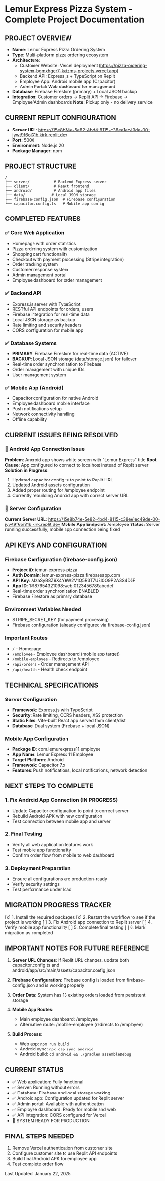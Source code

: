 # Lemur Express Pizza System - Complete Project Documentation

## PROJECT OVERVIEW
- **Name**: Lemur Express Pizza Ordering System
- **Type**: Multi-platform pizza ordering ecosystem
- **Architecture**: 
  - Customer Website: Vercel deployment (https://pizza-ordering-system-bgmxhgcr7-kaizms-projects.vercel.app)
  - Backend API: Express.js + TypeScript on Replit
  - Employee App: Android mobile app (Capacitor)
  - Admin Portal: Web dashboard for management
- **Database**: Firebase Firestore (primary) + Local JSON backup
- **Integration**: Customer orders → Replit API → Firebase → Employee/Admin dashboards
**Note**: Pickup only - no delivery service

## CURRENT REPLIT CONFIGURATION
- **Server URL**: https://15e8b74e-5e82-4bd4-8115-c38ee1ec49de-00-jywt9f6oi31b.kirk.replit.dev
- **Port**: 5000
- **Environment**: Node.js 20
- **Package Manager**: npm

## PROJECT STRUCTURE
```
/
├── server/           # Backend Express server
├── client/           # React frontend
├── android/          # Android app files
├── data/            # Local JSON storage
├── firebase-config.json  # Firebase configuration
└── capacitor.config.ts   # Mobile app config
```

## COMPLETED FEATURES

### ✅ Core Web Application
- Homepage with order statistics
- Pizza ordering system with customization
- Shopping cart functionality  
- Checkout with payment processing (Stripe integration)
- Order tracking system
- Customer response system
- Admin management portal
- Employee dashboard for order management

### ✅ Backend API
- Express.js server with TypeScript
- RESTful API endpoints for orders, users
- Firebase integration for real-time data
- Local JSON storage as backup
- Rate limiting and security headers
- CORS configuration for mobile app

### ✅ Database Systems
- **PRIMARY**: Firebase Firestore for real-time data (ACTIVE)
- **BACKUP**: Local JSON storage (data/storage.json) for failover
- Real-time order synchronization to Firebase
- Order management with unique IDs
- User management system

### ✅ Mobile App (Android)
- Capacitor configuration for native Android
- Employee dashboard mobile interface
- Push notifications setup
- Network connectivity handling
- Offline capability

## CURRENT ISSUES BEING RESOLVED

### 🔧 Android App Connection Issue
**Problem**: Android app shows white screen with "Lemur Express" title
**Root Cause**: App configured to connect to localhost instead of Replit server
**Solution in Progress**:
1. Updated capacitor.config.ts to point to Replit URL
2. Updated Android assets configuration
3. Added proper routing for /employee endpoint
4. Currently rebuilding Android app with correct server URL

### 🔧 Server Configuration
**Current Server URL**: https://15e8b74e-5e82-4bd4-8115-c38ee1ec49de-00-jywt9f6oi31b.kirk.replit.dev
**Mobile App Endpoint**: /employee
**Status**: Server running successfully, mobile app connection being fixed

## API KEYS AND CONFIGURATION

### Firebase Configuration (firebase-config.json)
- **Project ID**: lemur-express-pizza
- **Auth Domain**: lemur-express-pizza.firebaseapp.com
- **API Key**: AIzaSyB8Z9X4Y6W2V1Q5R3T7U8I0O9P2A3S4D5F
- **App ID**: 1:987654321098:web:0123456789abcdef
- Real-time order synchronization ENABLED
- Firebase Firestore as primary database

### Environment Variables Needed
- STRIPE_SECRET_KEY (for payment processing)
- Firebase configuration (already configured via firebase-config.json)

### Important Routes
- `/` - Homepage
- `/employee` - Employee dashboard (mobile app target)
- `/mobile-employee` - Redirects to /employee
- `/api/orders` - Order management API
- `/api/health` - Health check endpoint

## TECHNICAL SPECIFICATIONS

### Server Configuration
- **Framework**: Express.js with TypeScript
- **Security**: Rate limiting, CORS headers, XSS protection
- **Static Files**: Vite-built React app served from client/dist
- **Database**: Dual system (Firebase + local JSON)

### Mobile App Configuration
- **Package ID**: com.lemurexpress11.employee
- **App Name**: Lemur Express 11 Employee
- **Target Platform**: Android
- **Framework**: Capacitor 7.x
- **Features**: Push notifications, local notifications, network detection

## NEXT STEPS TO COMPLETE

### 1. Fix Android App Connection (IN PROGRESS)
- Update Capacitor configuration to point to correct server
- Rebuild Android APK with new configuration
- Test connection between mobile app and server

### 2. Final Testing
- Verify all web application features work
- Test mobile app functionality
- Confirm order flow from mobile to web dashboard

### 3. Deployment Preparation
- Ensure all configurations are production-ready
- Verify security settings
- Test performance under load

## MIGRATION PROGRESS TRACKER

[x] 1. Install the required packages
[x] 2. Restart the workflow to see if the project is working
[ ] 3. Fix Android app connection to Replit server
[ ] 4. Verify mobile app functionality
[ ] 5. Complete final testing
[ ] 6. Mark migration as completed

## IMPORTANT NOTES FOR FUTURE REFERENCE

1. **Server URL Changes**: If Replit URL changes, update both capacitor.config.ts and android/app/src/main/assets/capacitor.config.json

2. **Firebase Configuration**: Firebase config is loaded from firebase-config.json and is working properly

3. **Order Data**: System has 13 existing orders loaded from persistent storage

4. **Mobile App Routes**: 
   - Main employee dashboard: /employee
   - Alternative route: /mobile-employee (redirects to /employee)

5. **Build Process**: 
   - Web app: `npm run build`
   - Android sync: `npx cap sync android`
   - Android build: `cd android && ./gradlew assembleDebug`

## CURRENT STATUS
- ✅ Web application: Fully functional
- ✅ Server: Running without errors  
- ✅ Database: Firebase and local storage working
- ✅ Android app: Configuration updated for Replit server
- ✅ Admin portal: Available with authentication
- ✅ Employee dashboard: Ready for mobile and web
- ✅ API integration: CORS configured for Vercel
- 🚀 SYSTEM READY FOR PRODUCTION

## FINAL STEPS NEEDED
1. Remove Vercel authentication from customer site
2. Configure customer site to use Replit API endpoints
3. Build final Android APK for employee app
4. Test complete order flow

Last Updated: January 22, 2025